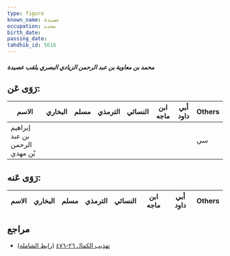 ```yaml
---
type: figure
known_name: عصيدة
occupation: محدث
birth_date:
passing_date:
tahdhib_id: 5616
---
```

##### محمد بن معاوية بن عبد الرحمن الزيادي البصري يلقب عصيدة

## رَوَى عَن:
| الاسم                          | البخاري | مسلم | الترمذي | النسائي | ابن ماجه | أبي داود | Others |
| ------------------------------ | ------- | ---- | ------- | ------- | -------- | -------- | ------ |
| إبراهيم بن عبد الرحمن بْن مهدي |         |      |         |         |          |          | سي     |
## رَوَى عَنه:
| الاسم | البخاري | مسلم | الترمذي | النسائي | ابن ماجه | أبي داود | Others |
| ----- | ------- | ---- | ------- | ------- | -------- | -------- | ------ |
## مراجع
- [تهذيب الكمال ٢٦-٤٧٦](obsidian://open?vault=Tahdhib-al-Kamal&file=Figures/٥٦١٦-محمد%20بن%20معاوية%20بن%20عبد%20الرحمن%20الزيادي%20البصري%20يلقب%20عصيدة) ([رابط الشاملة](https://shamela.ws/book/3722/14224))